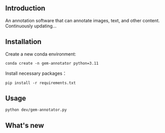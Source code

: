 ## Introduction

An annotation software that can annotate images, text, and other content. Continuously updating...

## Installation
Create a new conda environment:
```shell
conda create -n gem-annotator python=3.11
```
Install necessary packages：

```shell
pip install -r requirements.txt
```

## Usage

```shell
python dev/gem-annotator.py
```

## What's new